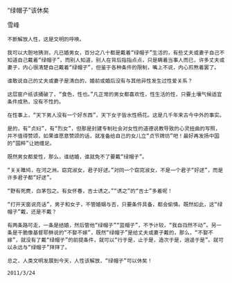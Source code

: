 “绿帽子”该休矣

雪峰


    不断解放人性，这是文明的呼唤。

    我可以大胆地猜测，凡已婚男女，百分之八十都是戴着“绿帽子”生活的，有些丈夫或妻子自己不知道自己戴着“绿帽子”，而别人知道，别人在背后指指点点，只是瞒着当事人而已，许多丈夫或妻子，内心很清楚自己戴着“绿帽子”，但鉴于各种条件的限制，嘴上不说，内心煎熬着罢了。

    谁敢说自己的丈夫或妻子是清白的，婚前或婚后没有与其他异性发生过性爱关系？

    这层窗户纸该捅破了，“食色，性也。”凡正常的男女都喜欢性，性生活的性，只要土壤气候适宜条件成熟，没有不性的。

    在性事上，“天下男人没有一个好东西”，天下女子皆水性杨花。这是几千年来古今中外的事实。

    是的，有“贞妇”，有“烈女”，但那是封建专制社会对女性的道德说教导致的心灵扭曲的写照，并不值得赞颂，如果谁愿意赞颂的话，就准备给自己的女儿立“贞节牌坊”吧！最好再发扬中国的“国粹”让她缠足。

    既然男女都爱性，那么，谁结婚，谁就免不了要戴“绿帽子”。

    “关关雎鸠，在河之洲。窈窕淑女，君子好逑。”对同一个窈窕淑女，不是一个君子“好逑”，而是许多君子都“好逑”。

    “野有死麂，白茅包之。有女怀春，吉士诱之。”“诱之”的“吉士”多着呢！

    “打开天窗说亮话”，男子和女子，不管婚姻与否，只要条件具备，都会偷情。既然如此，这“绿帽子”戴，还是不戴？

    有两条路可走，一条是结婚，然后管他“绿帽子”“蓝帽子”，不予计较，“我自岿然不动”。另一条是干脆像基督耶稣说的“不娶不嫁”，既然“绿帽子”是给丈夫或妻子戴的，那么，“不娶不嫁”，就没有了戴“绿帽子”的前提条件，就可以“行于是，止于是，造次于是，逍遥于是”。就可以永远与“绿帽子”拜拜了。

    总之，人类文明发展到今天，人性该解放，“绿帽子”可以休矣！

    2011/3/24



